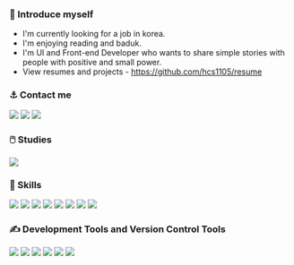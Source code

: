 ### 👋 Introduce myself
+ I'm currently looking for a job in korea.
+ I'm enjoying reading and baduk.
+ I'm UI and Front-end Developer who wants to share simple stories with people with positive and small power.
+ View resumes and projects - https://github.com/hcs1105/resume

### ⚓ Contact me
<p>
  <a href="mailto:hcs1105@gmail.com" target="_blank"><img src="https://img.shields.io/badge/hcs1105@gmail.com-ea4335?style=flat-round&logo=Gmail&logoColor=fff"></a>
  <a href="https://www.linkedin.com/in/hcs1105" target="_blank"><img src="https://img.shields.io/badge/hcs1105-0a66C2?style=flat-round&logo=Linkedin&logoColor=fff"></a>
  <a href="https://www.facebook.com/changsu.han.18" target="_blank"><img src="https://img.shields.io/badge/hcs1105-00f?style=flat-round&logo=facebook&logoColor=fff"></a>
</p>

### 🖱️ Studies
<a href="https://codepen.io/hcs1105/collections/" target="_blank"><img src="https://img.shields.io/badge/https://codepen.io/hcs1105/collections-000?style=flat-round&logo=codepen&logoColor=fff"></a>

### 💪 Skills
<p>
  <img src="https://img.shields.io/badge/HTML5-3ddc84?style=flat-round&logo=html5&logoColor=fff">
  <img src="https://img.shields.io/badge/CSS3-000?style=flat-round&logo=css3&logoColor=fff">
  <img src="https://img.shields.io/badge/SASS(SCSS)-ff69b4?style=flat-round&logo=sass&logoColor=fff">
  <img src="https://img.shields.io/badge/Less-2b4c80?style=flat-round&logo=less&logoColor=fff">
  <img src="https://img.shields.io/badge/ECMAScript-ea4335?style=flat-round&logo=javascript&logoColor=fff">
  <img src="https://img.shields.io/badge/jQuery-000?style=flat-round&logo=jQuery&logoColor=fff">
  <img src="https://img.shields.io/badge/React-02569B?style=flat-round&logo=React&logoColor=fff">
  <!-- 
  <img src="https://img.shields.io/badge/Node.js-393?style=flat-round&logo=Node.js&logoColor=fff">
  <img src="https://img.shields.io/badge/TypeScript-3178C6?style=flat-round&logo=TypeScript&logoColor=fff"> 
  -->
  <img src="https://img.shields.io/badge/PHP-393?style=flat-round&logo=php&logoColor=fff">
</p>

### ✍️ Development Tools and Version Control Tools
<p>
  <img src="https://img.shields.io/badge/Git-000?style=flat-round&logo=Git&logoColor=fff">
  <img src="https://img.shields.io/badge/Webpack-393?style=flat-round&logo=Webpack&logoColor=fff">
  <img src="https://img.shields.io/badge/SourceTree-00f?style=flat-round&logo=sourcetree&logoColor=fff">
  <img src="https://img.shields.io/badge/Visual Studio Code-f05032?style=flat-round&logo=visualstudiocode&logoColor=fff">
  <img src="https://img.shields.io/badge/Eclipse-00f?style=flat-round&logo=eclipse&logoColor=fff">
  <img src="https://img.shields.io/badge/Gulp-f05032?style=flat-round&logo=gulp&logoColor=fff">
</p>

<!--
**hcs1105/hcs1105** is a ✨ _special_ ✨ repository because its `README.md` (this file) appears on your GitHub profile.

Here are some ideas to get you started:

- 🔭 I’m currently working on ...
- 🌱 I’m currently learning ...
- 👯 I’m looking to collaborate on ...
- 🤔 I’m looking for help with ...
- 💬 Ask me about ...
- 📫 How to reach me: ...
- 😄 Pronouns: ...
- ⚡ Fun fact: ...
-->
